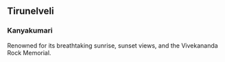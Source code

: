 ## Tirunelveli 
 ### Kanyakumari 
 Renowned for its breathtaking sunrise, sunset views, and the Vivekananda Rock Memorial.